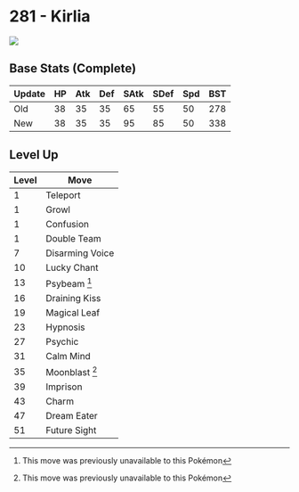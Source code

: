 # 281 - Kirlia
![][281]

## Base Stats (Complete)

Update | HP | Atk | Def | SAtk | SDef | Spd | BST
---    | ---| --- | --- | ---  | ---  | --- | ---
Old    | 38 |  35 |  35 |  65  |  55  |  50  |  278
New    | 38 |  35 |  35 |  95  |  85  |  50  |  338

## Level Up

Level | Move
---   | ---
  1   | Teleport
  1   | Growl
  1   | Confusion
  1   | Double Team
  7   | Disarming Voice
 10   | Lucky Chant
 13   | Psybeam [^1]
 16   | Draining Kiss
 19   | Magical Leaf
 23   | Hypnosis
 27   | Psychic
 31   | Calm Mind
 35   | Moonblast [^1]
 39   | Imprison
 43   | Charm
 47   | Dream Eater
 51   | Future Sight




[^1]: This move was previously unavailable to this Pokémon

[281]: ../img/pokemon/281.png
